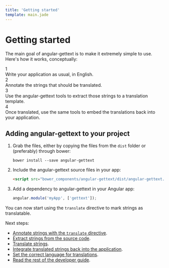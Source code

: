 ```yaml
---
title: 'Getting started'
template: main.jade
---
```


# Getting started

The main goal of angular-gettext is to make it extremely simple to use. Here's how it works, conceptually:

<div class="row" id="gettingstarted-steps">
    <div class="col-md-3 col-sm-6">
        <div class="step">1</div>
        Write your application as usual, in English.
    </div>
    <div class="col-md-3 col-sm-6">
        <div class="step">2</div>
        Annotate the strings that should be translated.
    </div>
    <div class="col-md-3 col-sm-6">
        <div class="step">3</div>
        Use the angular-gettext tools to extract those strings to a translation template.
    </div>
    <div class="col-md-3 col-sm-6">
        <div class="step">4</div>
        Once translated, use the same tools to embed the translations back into your application.
    </div>
</div>

## Adding angular-gettext to your project

1. Grab the files, either by copying the files from the `dist` folder or (preferably) through bower:

   ```
   bower install --save angular-gettext
   ```

2. Include the angular-gettext source files in your app:
   
   ```html
   <script src="bower_components/angular-gettext/dist/angular-gettext.min.js"></script>
   ```
   
3. Add a dependency to angular-gettext in your Angular app:

   ```js
   angular.module('myApp', ['gettext']);
   ```
   
You can now start using the `translate` directive to mark strings as translatable.

Next steps:

* [Annotate strings with the `translate` directive](/dev-guide/annotate/).
* [Extract strings from the source code](/dev-guide/extract/).
* [Translate strings](/dev-guide/translate/).
* [Integrate translated strings back into the application](/dev-guide/compile/).
* [Set the correct language for translations](/dev-guide/configure/).
* [Read the rest of the developer guide](/dev-guide/).

